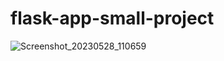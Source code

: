 # flask-app-small-project
![Screenshot_20230528_110659](https://github.com/Gurucharan716/flask-app-small-project/assets/120701020/f170cdc3-502a-4c03-b3c4-3ed4eaf359d4)
